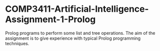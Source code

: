 # COMP3411-Artificial-Intelligence-Assignment-1-Prolog
Prolog programs to perform some list and tree operations. The aim of the assignment is to give experience with typical Prolog programming techniques. 
